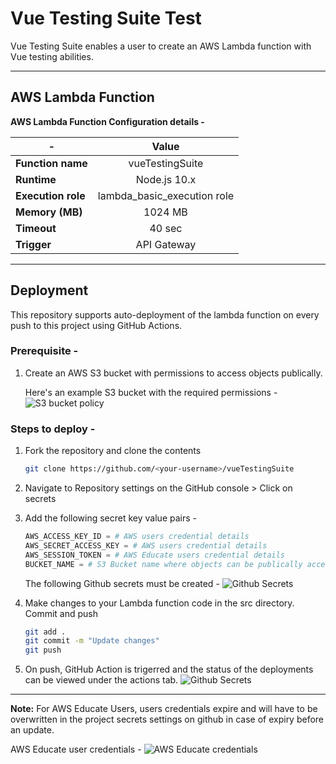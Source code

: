 # Vue Testing Suite Test

Vue Testing Suite enables a user to create an AWS Lambda function with Vue testing abilities. 

***

## AWS Lambda Function
**AWS Lambda Function Configuration details -** 

| -                 | Value                       |
| ------------------|:---------------------------:|
| **Function name** | vueTestingSuite             |
| **Runtime**       | Node.js 10.x                |
| **Execution role**| lambda_basic_execution role |
| **Memory (MB)**   | 1024 MB                     |
| **Timeout**       | 40 sec                      |
| **Trigger**       | API Gateway                 |

*** 

## Deployment
This repository supports auto-deployment of the lambda function on every push to this project using GitHub Actions.
### Prerequisite -
1. Create an AWS S3 bucket with permissions to access objects publically.

   Here's an example S3 bucket with the required permissions -
   ![S3 bucket policy](./docs/Bucket-policy.png)
   
### Steps to deploy -
1. Fork the repository and clone the contents
   ```bash
   git clone https://github.com/<your-username>/vueTestingSuite
   ```
2. Navigate to Repository settings on the GitHub console > Click on secrets
3. Add the following secret key value pairs - 
   ```python
   AWS_ACCESS_KEY_ID = # AWS users credential details
   AWS_SECRET_ACCESS_KEY = # AWS users credential details
   AWS_SESSION_TOKEN = # AWS Educate users credential details
   BUCKET_NAME = # S3 Bucket name where objects can be publically accessible
   ```
   
   The following Github secrets must be created -
   ![Github Secrets](./docs/Github-secrets.png)
   
4. Make changes to your Lambda function code in the src directory. Commit and push
   ```bash
   git add .
   git commit -m "Update changes"
   git push
   ```
3. On push, GitHub Action is trigerred and the status of the deployments can be viewed under the actions tab.
   ![Github Secrets](./docs/Github-actions.png)

***

**Note:** 
For AWS Educate Users, users credentials expire and will have to be overwritten in the project secrets settings on github in case of expiry before an update.

AWS Educate user credentials - 
![AWS Educate credentials](./docs/Aws-Educate-credentials.png)
